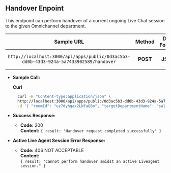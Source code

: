 ## Handover Enpoint

  This endpoint can perform handover of a current ongoing Live Chat session to the given Omnichannel department.

|                                       Sample URL                                      |  Method  | Data Format |                    Data Params                    | Query Params |
|:-------------------------------------------------------------------------------------:|:--------:|:-----------:|:-------------------------------------------------:|:------------:|
| `http://localhost:3000/api/apps/public/0d3ac5b3-dd0b-43d3-924a-5a7433902589/handover` | **POST** |   **JSON**  | `roomId` & `targetDepartmentName` (Both Required) |   **NONE**   |

* **Sample Call:**

    **Curl**
    ```bash
      curl -H "Content-type:application/json" \
      http://localhost:3000/api/apps/public/0d3ac5b3-dd0b-43d3-924a-5a7433902589/handover \
      -d '{ "roomId": "uz7dyhqax2LNfaQBo", "targetDepartmentName": "salesforce" }'
    ```

* **Success Response:**

  * **Code:** 200 <br />
    **Content:** `{ result: "Handover request completed successfully" }`

* **Active Live Agent Session Error Response:**

  * **Code:** 406 NOT ACCEPTABLE <br />
    **Content:** <br/>
    `{
        result: "Cannot perform handover amidst an active Liveagent session."
    }`



